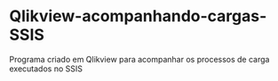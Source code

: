 # Qlikview-acompanhando-cargas-SSIS
Programa criado em Qlikview para acompanhar os processos de carga executados no SSIS
